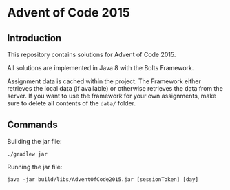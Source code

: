 # Advent of Code 2015

## Introduction

This repository contains solutions for Advent of Code 2015.

All solutions are implemented in Java 8 with the Bolts Framework.

Assignment data is cached within the project.
The Framework either retrieves the local data (if available) or otherwise retrieves the data from the server.
If you want to use the framework for your own assignments, make sure to delete all contents of the `data/` folder.

## Commands

Building the jar file:

```
./gradlew jar
```

Running the jar file:

```
java -jar build/libs/AdventOfCode2015.jar [sessionToken] [day]
```
